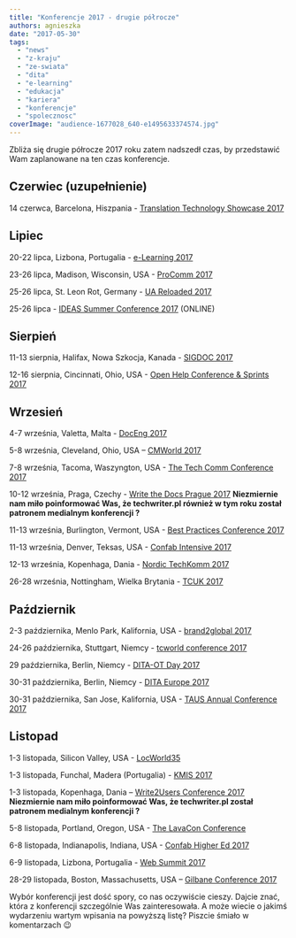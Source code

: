 ```yaml
---
title: "Konferencje 2017 - drugie półrocze"
authors: agnieszka
date: "2017-05-30"
tags:
  - "news"
  - "z-kraju"
  - "ze-swiata"
  - "dita"
  - "e-learning"
  - "edukacja"
  - "kariera"
  - "konferencje"
  - "spolecznosc"
coverImage: "audience-1677028_640-e1495633374574.jpg"
---
```


Zbliża się drugie półrocze 2017 roku zatem nadszedł czas, by przedstawić Wam
zaplanowane na ten czas konferencje.

<!--truncate-->

## Czerwiec (uzupełnienie)

14 czerwca, Barcelona, Hiszpania
- [Translation Technology Showcase 2017](https://www.taus.net/events/conferences/translation-technology-showcase-barcelona#overview)

## Lipiec

20-22 lipca, Lizbona, Portugalia - [e-Learning 2017](http://elearning-conf.org)

23-26 lipca, Madison, Wisconsin, USA -
[ProComm 2017](http://sites.ieee.org/pcs/procomm2017/)

25-26 lipca, St. Leon Rot, Germany - [UA Reloaded 2017](http://ua-reloaded.de/)

25-26 lipca -
[IDEAS Summer Conference 2017](https://ideas.infomanagementcenter.com/) (ONLINE)

## Sierpień

11-13 sierpnia, Halifax, Nowa Szkocja, Kanada -
[SIGDOC 2017](https://sigdoc.acm.org/conference/2017/)

12-16 sierpnia, Cincinnati, Ohio, USA
- [Open Help Conference & Sprints 2017](https://conf.openhelp.cc/)

## Wrzesień

4-7 września, Valetta, Malta -
[DocEng 2017](https://doceng.org/newsite/doceng2017)

5-8 września, Cleveland, Ohio, USA
– [CMWorld 2017](http://www.contentmarketingworld.com/)

7-8 września, Tacoma, Waszyngton, USA -
[The Tech Comm Conference 2017](http://conference.writersua.com/techcomm/)

10-12 września, Praga, Czechy -
[Write the Docs Prague 2017](http://www.writethedocs.org/conf/eu/2017/)
**Niezmiernie nam miło poinformować Was, że techwriter.pl również w tym roku
został patronem medialnym konferencji ?**

11-13 września, Burlington, Vermont, USA -
[Best Practices Conference 2017](https://bp.infomanagementcenter.com/2017-conference/)

11-13 września, Denver, Teksas, USA -
[Confab Intensive 2017](http://confabevents.com/events/intensive-2017)

12-13 września, Kopenhaga, Dania -
[Nordic TechKomm 2017](http://www.nordic-techkomm.com/)

26-28 września, Nottingham, Wielka Brytania -
[TCUK 2017](http://technicalcommunicationuk.com/)

## Październik

2-3 października, Menlo Park, Kalifornia, USA -
[brand2global 2017](http://www.brand2global.com/)

24-26 października, Stuttgart, Niemcy -
[tcworld conference 2017](http://conferences.tekom.de/tcworld17/tcworld17/)

29 października, Berlin, Niemcy -
[DITA-OT Day 2017](https://www.oxygenxml.com/events/2017/dita-ot_day.html)

30-31 października, Berlin, Niemcy -
[DITA Europe 2017](https://ditaeurope.infomanagementcenter.com/)

30-31 października, San Jose, Kalifornia, USA -
[TAUS Annual Conference 2017](https://www.taus.net/events/conferences/taus-annual-conference-2017#call-for-proposals)

## Listopad

1-3 listopada, Silicon Valley, USA -
[LocWorld35](https://locworld.com/events/locworld35-silicon-valley-2017/)

1-3 listopada, Funchal, Madera (Portugalia) -
[KMIS 2017](http://www.kmis.ic3k.org/)

1-3 listopada, Kopenhaga, Dania –
[Write2Users Conference 2017](http://write2users.com/w2u-conference-2017/)
**Niezmiernie nam miło poinformować Was, że techwriter.pl został patronem
medialnym konferencji ?**

5-8 listopada, Portland, Oregon, USA -
[The LavaCon Conference](https://lavacon.org/2017/portland/)

6-8 listopada, Indianapolis, Indiana, USA -
[Confab Higher Ed 2017](http://confabevents.com/events/higher-ed-2017)

6-9 listopada, Lizbona, Portugalia - [Web Summit 2017](https://websummit.com/)

28-29 listopada, Boston, Massachusetts, USA –
[Gilbane Conference 2017](http://gilbaneconference.com/2017/default.aspx)

Wybór konferencji jest dość spory, co nas oczywiście cieszy. Dajcie znać, która
z konferencji szczególnie Was zainteresowała. A może wiecie o jakimś wydarzeniu
wartym wpisania na powyższą listę? Piszcie śmiało w komentarzach 😉

